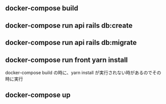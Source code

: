 

## docker-compose build

## docker-compose run api rails db:create

## docker-compose run api rails db:migrate

## docker-compose run front yarn install

docker-compose build の時に、yarn install が実行されない時があるのでその時に実行

## docker-compose up
